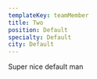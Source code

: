 ```yaml
---
templateKey: teamMember
title: Two
position: Default
specialty: Default
city: Default
---
```

Super nice default man